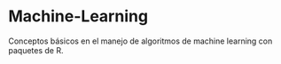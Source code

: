 # Machine-Learning

Conceptos básicos en el manejo de algoritmos de machine learning con paquetes de R.
